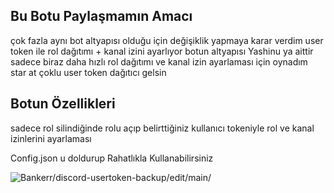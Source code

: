 ## Bu Botu Paylaşmamın Amacı
çok fazla aynı bot altyapısı olduğu için değişiklik yapmaya karar verdim user token ile rol dağıtımı + kanal izini ayarlıyor 
botun altyapısı Yashinu ya aittir sadece biraz daha hızlı rol dağıtımı ve kanal izin ayarlaması için oynadım
star at çoklu user token dağıtıcı gelsin

## Botun Özellikleri
sadece rol silindiğinde rolu açıp belirttiğiniz kullanıcı tokeniyle rol ve kanal izinlerini ayarlaması


Config.json u doldurup Rahatlıkla Kullanabilirsiniz


<img src="https://komarev.com/ghpvc/?username=discord-usertoken-backup-main&label=Ziyaretçi%20Sayısı&color=da004e" alt="Bankerr/discord-usertoken-backup/edit/main/" /> <p>
